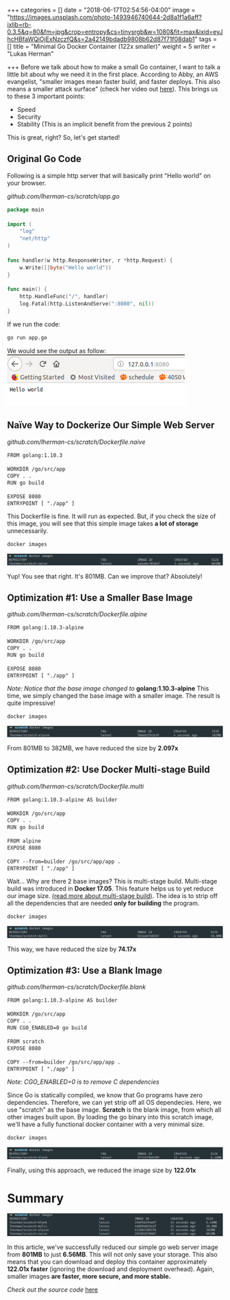 +++
categories = []
date = "2018-06-17T02:54:56-04:00"
image = "https://images.unsplash.com/photo-1493946740644-2d8a1f1a6aff?ixlib=rb-0.3.5&q=80&fm=jpg&crop=entropy&cs=tinysrgb&w=1080&fit=max&ixid=eyJhcHBfaWQiOjExNzczfQ&s=2a42149bdadb9808b62d87f71f08dab1"
tags = []
title = "Minimal Go Docker Container (122x smaller)"
weight = 5
writer = "Lukas Herman"

+++
Before we talk about how to make a small Go container, I want to talk a little bit about why we need it in the first place. According to Abby, an AWS evangelist, "smaller images mean faster build, and faster deploys. This also means a smaller attack surface" (check her video out [here](https://www.youtube.com/watch?v=pPsREQbf3PA&t=8s)). This brings us to these 3 important points:

* Speed
* Security
* Stability (This is an implicit benefit from the previous 2 points)

This is great, right? So, let's get started!

## Original Go Code

Following is a simple http server that will basically print "Hello world" on your browser.

_github.com/lherman-cs/scratch/app.go_

```go
package main

import (
	"log"
	"net/http"
)

func handler(w http.ResponseWriter, r *http.Request) {
	w.Write([]byte("Hello world"))
}

func main() {
	http.HandleFunc("/", handler)
	log.Fatal(http.ListenAndServe(":8080", nil))
}
```

If we run the code:

```sh
go run app.go
```

We would see the output as follow:
![](/uploads/Screenshot-from-2018-06-16-21-38-11.png)

## Naïve Way to Dockerize Our Simple Web Server

_github.com/lherman-cs/scratch/Dockerfile.naive_

```docker
FROM golang:1.10.3

WORKDIR /go/src/app
COPY . .
RUN go build

EXPOSE 8080
ENTRYPOINT [ "./app" ]
```

This Dockerfile is fine. It will run as expected. But, if you check the size of this image, you will see that this simple image takes **a lot of storage** unnecessarily.

```sh
docker images
```

![](/uploads/Screenshot-from-2018-06-16-21-57-46.png)

Yup! You see that right. It's 801MB. Can we improve that? Absolutely!

## Optimization #1: Use a Smaller Base Image

_github.com/lherman-cs/scratch/Dockerfile.alpine_

```docker
FROM golang:1.10.3-alpine

WORKDIR /go/src/app
COPY . .
RUN go build

EXPOSE 8080
ENTRYPOINT [ "./app" ]
```

_Note: Notice that the base image changed to_ **golang:1.10.3-alpine**
This time, we simply changed the base image with a smaller image. The result is quite impressive!

```sh
docker images
```

![](/uploads/Screenshot-from-2018-06-16-21-58-32.png)

From 801MB to 382MB, we have reduced the size by **2.097x**

## Optimization #2: Use Docker Multi-stage Build

_github.com/lherman-cs/scratch/Dockerfile.multi_

```docker
FROM golang:1.10.3-alpine AS builder

WORKDIR /go/src/app
COPY . .
RUN go build

FROM alpine
EXPOSE 8080

COPY --from=builder /go/src/app/app .
ENTRYPOINT [ "./app" ]
```

Wait... Why are there 2 base images? This is multi-stage build. Multi-stage build was introduced in **Docker 17.05**. This feature helps us to yet reduce our image size. [(read more about multi-stage build)](https://docs.docker.com/develop/develop-images/multistage-build/). The idea is to strip off all the dependencies that are needed **only for building** the program.

```sh
docker images
```

![](/uploads/Screenshot-from-2018-06-16-22-09-27.png)

This way, we have reduced the size by **74.17x**

## Optimization #3: Use a Blank Image

_github.com/lherman-cs/scratch/Dockerfile.blank_

```docker
FROM golang:1.10.3-alpine AS builder

WORKDIR /go/src/app
COPY . .
RUN CGO_ENABLED=0 go build

FROM scratch
EXPOSE 8080

COPY --from=builder /go/src/app/app .
ENTRYPOINT [ "./app" ]
```

_Note: CGO_ENABLED=0 is to remove C dependencies_

Since Go is statically compiled, we know that Go programs have zero dependencies. Therefore, we can yet strip off all OS dependecies. Here, we use "scratch" as the base image. **Scratch** is the blank image, from which all other images built upon. By loading the go binary into this scratch image, we'll have a fully functional docker container with a very minimal size.

```sh
docker images
```

![](/uploads/Screenshot-from-2018-06-16-22-27-36.png)

Finally, using this approach, we reduced the image size by **122.01x**

# Summary

![](/uploads/Screenshot-from-2018-06-16-22-32-34.png)

In this article, we've successfully reduced our simple go web server image from **801MB** to just **6.56MB**. This will not only save your storage. This also means that you can download and deploy this container approximately **122.01x faster** (ignoring the download and deployment overhead). Again, smaller images **are faster, more secure, and more stable.**

_Check out the source code_ [here](https://github.com/lherman-cs/scratch)